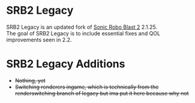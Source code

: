 # SRB2 Legacy

SRB2 Legacy is an updated fork of [Sonic Robo Blast 2](https://srb2.org) 2.1.25.  
The goal of SRB2 Legacy is to include essential fixes and QOL improvements seen in 2.2. 


# SRB2 Legacy Additions  
* <s>Nothing, yet<s>
* Switching renderers ingame, which is technically from the renderswitching branch of legacy but ima put it here because why not 
